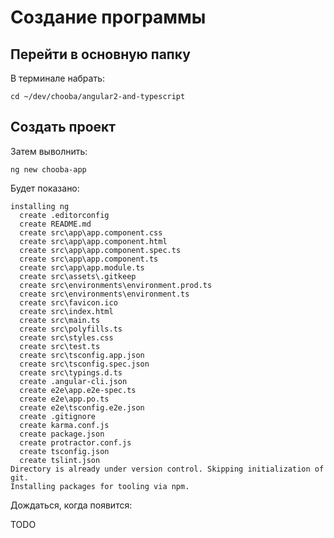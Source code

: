 # Создание программы #

## Перейти в основную папку ##

В терминале набрать:

    cd ~/dev/chooba/angular2-and-typescript

## Создать проект ##

Затем выволнить:

    ng new chooba-app

Будет показано:

    installing ng
      create .editorconfig
      create README.md
      create src\app\app.component.css
      create src\app\app.component.html
      create src\app\app.component.spec.ts
      create src\app\app.component.ts
      create src\app\app.module.ts
      create src\assets\.gitkeep
      create src\environments\environment.prod.ts
      create src\environments\environment.ts
      create src\favicon.ico
      create src\index.html
      create src\main.ts
      create src\polyfills.ts
      create src\styles.css
      create src\test.ts
      create src\tsconfig.app.json
      create src\tsconfig.spec.json
      create src\typings.d.ts
      create .angular-cli.json
      create e2e\app.e2e-spec.ts
      create e2e\app.po.ts
      create e2e\tsconfig.e2e.json
      create .gitignore
      create karma.conf.js
      create package.json
      create protractor.conf.js
      create tsconfig.json
      create tslint.json
    Directory is already under version control. Skipping initialization of git.
    Installing packages for tooling via npm.

Дождаться, когда появится:

TODO
